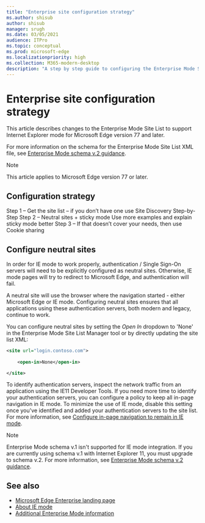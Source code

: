 ```yaml
---
title: "Enterprise site configuration strategy"
ms.author: shisub
author: shisub
manager: srugh
ms.date: 03/05/2021
audience: ITPro
ms.topic: conceptual
ms.prod: microsoft-edge
ms.localizationpriority: high
ms.collection: M365-modern-desktop
description: "A step by step guide to configuring the Enterprise Mode Site list for Internet Explorer mode."
---
```


# Enterprise site configuration strategy

This article describes changes to the Enterprise Mode Site List to support Internet Explorer mode for Microsoft Edge version 77 and later.

For more information on the schema for the Enterprise Mode Site List XML file, see [Enterprise Mode schema v.2 guidance](https://docs.microsoft.com/internet-explorer/ie11-deploy-guide/enterprise-mode-schema-version-2-guidance).

> [!NOTE]
> This article applies to Microsoft Edge version 77 or later.
<!--
## Updated schema elements

The following table describes the \<open-in app\> element added to the v.2 of the Enterprise Mode schema:

| **Element** | **Description** |
| --- | --- |
| \<open-in app="**true**"\> | A child element that controls what browser is used for sites. This element is required for sites that need to **open in IE11**.|

**Example:**

``` xml
<site url="contoso.com">

  <open-in app="true">IE11</open-in>

</site>
```

The following table shows the possible values of the \<open-in\> element:

| **Value** | **Description** |
| --- | --- |
| **\<open-in\>IE11\</open-in\>** | Opens the site in IE mode or a full IE11 window. To enable IE mode, see [Configure IE mode policies](https://docs.microsoft.com/deployedge/edge-ie-mode-policies)|
| **\<open-in app="**true**"\>IE11\</open-in\>** | Opens the site in a full IE11 window |
| **\<open-in\>MSEdge\</open-in\>** | Opens the site in Microsoft Edge |
| **\<open-in\>None or not specified\</open-in\>** | Opens the site in the default browser or in the browser where the user navigated to the site. |
|**\<open-in\>Configurable\</open-in\>** | Allows the site to participate in IE mode engine determination. To learn more, see [Learn about Configurable sites in IE mode](edge-learnmore-configurable-sites-ie-mode.md).  |

>[!NOTE]
> The attribute app=**"true"** is only recognized when associated to _'open-in' IE11_. Adding it to the other 'open-in' elements won't change browser behavior.   -->

## Configuration strategy


Step 1 – Get the site list – if you don’t have one use Site Discovery Step-by-Step
Step 2 – Neutral sites + sticky mode
        Use more examples and explain sticky mode better
Step 3 – If that doesn’t cover your needs, then use Cookie sharing

## Configure neutral sites

In order for IE mode to work properly, authentication / Single Sign-On servers will need to be explicitly configured as neutral sites. Otherwise, IE mode pages will try to redirect to Microsoft Edge, and authentication will fail.

A neutral site will use the browser where the navigation started - either Microsoft Edge or IE mode. Configuring neutral sites ensures that all applications using these authentication servers, both modern and legacy, continue to work.

You can configure neutral sites by setting the *Open In* dropdown to 'None' in the Enterprise Mode Site List Manager tool or by directly updating the site list XML:

``` xml
<site url="login.contoso.com">
   
    <open-in>None</open-in>

</site>
```

To identify authentication servers, inspect the network traffic from an application using the IE11 Developer Tools. If you need more time to identify your authentication servers, you can configure a policy to keep all in-page navigation in IE mode. To minimize the use of IE mode, disable this setting once you've identified and added your authentication servers to the site list. For more information, see [Configure in-page navigation to remain in IE mode](https://docs.microsoft.com/deployedge/microsoft-edge-policies#internetexplorerintegrationsiteredirect).

>[!NOTE]
   >Enterprise Mode schema v.1 isn't supported for IE mode integration. If you are currently using schema v.1 with Internet Explorer 11, you must upgrade to schema v.2. For more information, see [Enterprise Mode schema v.2 guidance](https://docs.microsoft.com/internet-explorer/ie11-deploy-guide/enterprise-mode-schema-version-2-guidance).

## See also

- [Microsoft Edge Enterprise landing page](https://aka.ms/EdgeEnterprise)
- [About IE mode](https://docs.microsoft.com/deployedge/edge-ie-mode)
- [Additional Enterprise Mode information](https://docs.microsoft.com/internet-explorer/ie11-deploy-guide/enterprise-mode-overview-for-ie11)